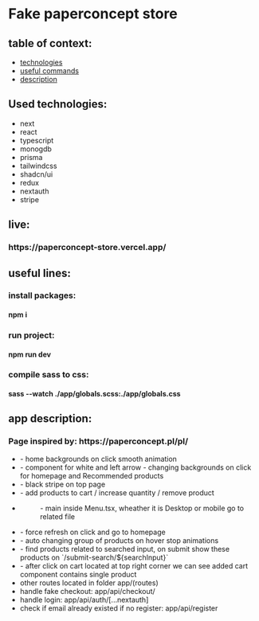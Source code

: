 <h1>Fake paperconcept store</h1>

<h2>table of context:</h2>
<ul>
  <li><a href="#tech">technologies</a></li>
  <li><a href="#useful">useful commands</a></li>
  <li><a href="#description">description</a></li>
</ul>

<h2 id="tech">Used technologies:</h2>
<ul>
  <li>next</li>
  <li>react</li>
  <li>typescript</li>
  <li>monogdb</li>
  <li>prisma</li>
  <li>tailwindcss</li>
  <li>shadcn/ui</li>
  <li>redux</li>
  <li>nextauth</li>
  <li>stripe</li>
</ul>

<h2>live:</h2>
<h3>https://paperconcept-store.vercel.app/</h3>


<h2 id="useful">useful lines:</h2>

<h3>install packages:</h3>
<h4>npm i</h4>

<h3>run project:</h3>
<h4>npm run dev</h4>

<h3>compile sass to css:</h3>
<h4>sass --watch ./app/globals.scss:./app/globals.css</h4>


<h2 id="description">app description:</h2>
<h3>Page inspired by: https://paperconcept.pl/pl/</h3>

<ul>
  <li><Backgrounds/> - home backgrounds on click smooth animation</li>
  <li><Arrow/> - component for white and left arrow - changing backgrounds on click for homepage and Recommended products</li>
  <li><DeliveryInfo/> - black stripe on top page</li>
  <li><GlobalRedux/> - add products to cart / increase quantity / remove product</li>
  <li><Menu> - main inside Menu.tsx, wheather it is Desktop or mobile go to related file</li>
  <li><Logo/> - force refresh on click and go to homepage</li>
  <li><Recommended/> - auto changing group of products on hover stop animations</li>
  <li><SearchForm/> - find products related to searched input, on submit show these products on `/submit-search/${searchInput}`</li>
  <li><Cart/> - after click on cart located at top right corner we can see added cart component </CartProduct> contains single product</li>
  <li>other routes located in folder app/(routes)</li>
  <li>handle fake checkout: app/api/checkout/</li>
  <li>handle login: app/api/auth/[...nextauth]</li>
  <li>check if email already existed if no register: app/api/register</li>
</ul>
